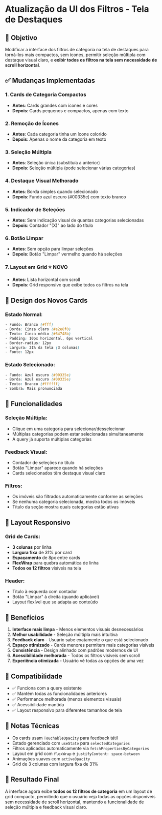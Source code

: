 # Atualização da UI dos Filtros - Tela de Destaques

## 🎯 Objetivo
Modificar a interface dos filtros de categoria na tela de destaques para torná-los mais compactos, sem ícones, permitir seleção múltipla com destaque visual claro, e **exibir todos os filtros na tela sem necessidade de scroll horizontal**.

## ✅ Mudanças Implementadas

### 1. **Cards de Categoria Compactos**
- **Antes**: Cards grandes com ícones e cores
- **Depois**: Cards pequenos e compactos, apenas com texto

### 2. **Remoção de Ícones**
- **Antes**: Cada categoria tinha um ícone colorido
- **Depois**: Apenas o nome da categoria em texto

### 3. **Seleção Múltipla**
- **Antes**: Seleção única (substituía a anterior)
- **Depois**: Seleção múltipla (pode selecionar várias categorias)

### 4. **Destaque Visual Melhorado**
- **Antes**: Borda simples quando selecionado
- **Depois**: Fundo azul escuro (#00335e) com texto branco

### 5. **Indicador de Seleções**
- **Antes**: Sem indicação visual de quantas categorias selecionadas
- **Depois**: Contador "(X)" ao lado do título

### 6. **Botão Limpar**
- **Antes**: Sem opção para limpar seleções
- **Depois**: Botão "Limpar" vermelho quando há seleções

### 7. **Layout em Grid** ⭐ **NOVO**
- **Antes**: Lista horizontal com scroll
- **Depois**: Grid responsivo que exibe todos os filtros na tela

## 🎨 Design dos Novos Cards

### Estado Normal:
```css
- Fundo: Branco (#fff)
- Borda: Cinza claro (#e2e8f0)
- Texto: Cinza médio (#64748b)
- Padding: 10px horizontal, 6px vertical
- Border-radius: 12px
- Largura: 31% da tela (3 colunas)
- Fonte: 12px
```

### Estado Selecionado:
```css
- Fundo: Azul escuro (#00335e)
- Borda: Azul escuro (#00335e)
- Texto: Branco (#ffffff)
- Sombra: Mais pronunciada
```

## 🔧 Funcionalidades

### Seleção Múltipla:
- Clique em uma categoria para selecionar/desselecionar
- Múltiplas categorias podem estar selecionadas simultaneamente
- A query já suporta múltiplas categorias

### Feedback Visual:
- Contador de seleções no título
- Botão "Limpar" aparece quando há seleções
- Cards selecionados têm destaque visual claro

### Filtros:
- Os imóveis são filtrados automaticamente conforme as seleções
- Se nenhuma categoria selecionada, mostra todos os imóveis
- Título da seção mostra quais categorias estão ativas

## 📱 Layout Responsivo

### Grid de Cards:
- **3 colunas** por linha
- **Largura fixa** de 31% por card
- **Espaçamento** de 8px entre cards
- **FlexWrap** para quebra automática de linha
- **Todos os 12 filtros** visíveis na tela

### Header:
- Título à esquerda com contador
- Botão "Limpar" à direita (quando aplicável)
- Layout flexível que se adapta ao conteúdo

## 🚀 Benefícios

1. **Interface mais limpa** - Menos elementos visuais desnecessários
2. **Melhor usabilidade** - Seleção múltipla mais intuitiva
3. **Feedback claro** - Usuário sabe exatamente o que está selecionado
4. **Espaço otimizado** - Cards menores permitem mais categorias visíveis
5. **Consistência** - Design alinhado com padrões modernos de UI
6. **Acessibilidade melhorada** - Todos os filtros visíveis sem scroll
7. **Experiência otimizada** - Usuário vê todas as opções de uma vez

## 🔄 Compatibilidade

- ✅ Funciona com a query existente
- ✅ Mantém todas as funcionalidades anteriores
- ✅ Performance melhorada (menos elementos visuais)
- ✅ Acessibilidade mantida
- ✅ Layout responsivo para diferentes tamanhos de tela

## 📝 Notas Técnicas

- Os cards usam `TouchableOpacity` para feedback tátil
- Estado gerenciado com `useState` para `selectedCategories`
- Filtros aplicados automaticamente via `fetchPropertiesByCategories`
- Layout em grid com `flexWrap` e `justifyContent: space-between`
- Animações suaves com `activeOpacity`
- Grid de 3 colunas com largura fixa de 31%

## 🎯 Resultado Final

A interface agora exibe **todos os 12 filtros de categoria** em um layout de grid compacto, permitindo que o usuário veja todas as opções disponíveis sem necessidade de scroll horizontal, mantendo a funcionalidade de seleção múltipla e feedback visual claro.
